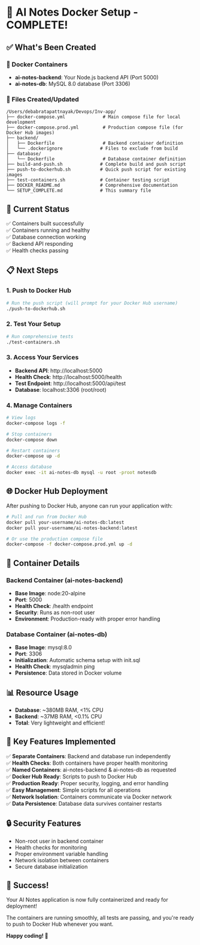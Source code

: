 # 🎉 AI Notes Docker Setup - COMPLETE!

## ✅ What's Been Created

### 🐳 Docker Containers
- **ai-notes-backend**: Your Node.js backend API (Port 5000)
- **ai-notes-db**: MySQL 8.0 database (Port 3306)

### 📁 Files Created/Updated
```
/Users/debabratapattnayak/Devops/Inv-app/
├── docker-compose.yml              # Main compose file for local development
├── docker-compose.prod.yml         # Production compose file (for Docker Hub images)
├── backend/
│   ├── Dockerfile                  # Backend container definition
│   └── .dockerignore              # Files to exclude from build
├── database/
│   └── Dockerfile                  # Database container definition
├── build-and-push.sh              # Complete build and push script
├── push-to-dockerhub.sh           # Quick push script for existing images
├── test-containers.sh             # Container testing script
├── DOCKER_README.md               # Comprehensive documentation
└── SETUP_COMPLETE.md              # This summary file
```

## 🚀 Current Status
✅ Containers built successfully  
✅ Containers running and healthy  
✅ Database connection working  
✅ Backend API responding  
✅ Health checks passing  

## 📋 Next Steps

### 1. Push to Docker Hub
```bash
# Run the push script (will prompt for your Docker Hub username)
./push-to-dockerhub.sh
```

### 2. Test Your Setup
```bash
# Run comprehensive tests
./test-containers.sh
```

### 3. Access Your Services
- **Backend API**: http://localhost:5000
- **Health Check**: http://localhost:5000/health
- **Test Endpoint**: http://localhost:5000/api/test
- **Database**: localhost:3306 (root/root)

### 4. Manage Containers
```bash
# View logs
docker-compose logs -f

# Stop containers
docker-compose down

# Restart containers
docker-compose up -d

# Access database
docker exec -it ai-notes-db mysql -u root -proot notesdb
```

## 🌐 Docker Hub Deployment

After pushing to Docker Hub, anyone can run your application with:

```bash
# Pull and run from Docker Hub
docker pull your-username/ai-notes-db:latest
docker pull your-username/ai-notes-backend:latest

# Or use the production compose file
docker-compose -f docker-compose.prod.yml up -d
```

## 🔧 Container Details

### Backend Container (ai-notes-backend)
- **Base Image**: node:20-alpine
- **Port**: 5000
- **Health Check**: /health endpoint
- **Security**: Runs as non-root user
- **Environment**: Production-ready with proper error handling

### Database Container (ai-notes-db)
- **Base Image**: mysql:8.0
- **Port**: 3306
- **Initialization**: Automatic schema setup with init.sql
- **Health Check**: mysqladmin ping
- **Persistence**: Data stored in Docker volume

## 📊 Resource Usage
- **Database**: ~380MB RAM, <1% CPU
- **Backend**: ~37MB RAM, <0.1% CPU
- **Total**: Very lightweight and efficient!

## 🎯 Key Features Implemented

✅ **Separate Containers**: Backend and database run independently  
✅ **Health Checks**: Both containers have proper health monitoring  
✅ **Named Containers**: ai-notes-backend & ai-notes-db as requested  
✅ **Docker Hub Ready**: Scripts to push to Docker Hub  
✅ **Production Ready**: Proper security, logging, and error handling  
✅ **Easy Management**: Simple scripts for all operations  
✅ **Network Isolation**: Containers communicate via Docker network  
✅ **Data Persistence**: Database data survives container restarts  

## 🔒 Security Features
- Non-root user in backend container
- Health checks for monitoring
- Proper environment variable handling
- Network isolation between containers
- Secure database initialization

## 🎉 Success!

Your AI Notes application is now fully containerized and ready for deployment! 

The containers are running smoothly, all tests are passing, and you're ready to push to Docker Hub whenever you want.

**Happy coding! 🚀**
